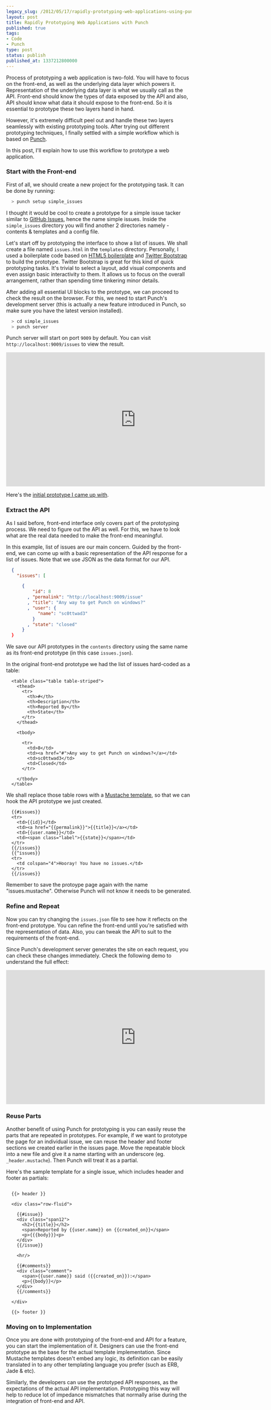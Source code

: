 ```yaml
---
legacy_slug: /2012/05/17/rapidly-prototyping-web-applications-using-punch
layout: post
title: Rapidly Prototyping Web Applications with Punch
published: true
tags:
- Code
- Punch
type: post
status: publish
published_at: 1337212800000
---
```


Process of prototyping a web application is two-fold. You will have to focus on the front-end, as well as the underlying data layer which powers it. Representation of the underlying data layer is what we usually call as the API. Front-end should know the types of data exposed by the API and also, API should know what data it should expose to the front-end. So it is essential to prototype these two layers hand in hand.

However, it's extremely difficult peel out and handle these two layers seamlessly with existing prototyping tools. After trying out different prototyping techniques, I finally settled with a simple workflow which is based on [Punch](laktek.github.com/punch).

In this post, I'll explain how to use this workflow to prototype a web application.

### Start with the Front-end

First of all, we should create a new project for the prototyping task. It can be done by running:

```bash
  > punch setup simple_issues
```

I thought it would be cool to create a prototype for a simple issue tacker similar to [GitHub Issues](https://github.com/laktek/punch/issues), hence the name simple issues. Inside the `simple_issues` directory you will find another 2 directories namely - contents &amp; templates and a config file.

Let's start off by prototyping the interface to show a list of issues. We shall create a file named `issues.html` in the `templates` directory. Personally, I used a boilerplate code based on [HTML5 boilerplate](http://html5boilerplate.com/) and [Twitter Bootstrap](http://twitter.github.com/bootstrap/) to build the prototype. Twitter Bootstrap is great for this kind of quick prototyping tasks. It's trivial to select a layout, add visual components and even assign basic interactivity to them. It allows us to focus on the overall arrangement, rather than spending time tinkering minor details.

After adding all essential UI blocks to the prototype, we can proceed to check the result on the browser. For this, we need to start Punch's development server (this is actually a new feature introduced in Punch, so make sure you have the latest version installed).

```bash
  > cd simple_issues
  > punch server
```

Punch server will start on port `9009` by default. You can visit `http://localhost:9009/issues` to view the result.

<iframe src="http://player.vimeo.com/video/42326121?title=0&amp;byline=0&amp;portrait=0" width="704" height="365" frameborder="0" webkitAllowFullScreen mozallowfullscreen allowFullScreen></iframe>

Here's the [initial prototype I came up with](/samples/punch_prototype/issues.html).

### Extract the API

As I said before, front-end interface only covers part of the prototyping process. We need to figure out the API as well. For this, we have to look what are the real data needed to make the front-end meaningful.

In this example, list of issues are our main concern. Guided by the front-end, we can come up with a basic representation of the API response for a list of issues. Note that we use JSON as the data format for our API.

```json
  {
    "issues": [

      {
          "id": 8
        , "permalink": "http://localhost:9009/issue"
        , "title": "Any way to get Punch on windows?"
        , "user": {
            "name": "sc0ttwad3"
          }
        , "state": "closed"
      }
  }
```

We save our API prototypes in the `contents` directory using the same name as its front-end prototype (in this case `issues.json`).

In the original front-end prototype we had the list of issues hard-coded as a table:

```markup
  <table class="table table-striped">
    <thead>
      <tr>
        <th>#</th>
        <th>Description</th>
        <th>Reported By</th>
        <th>State</th>
      </tr>
    </thead>

    <tbody>

      <tr>
        <td>8</td>
        <td><a href="#">Any way to get Punch on windows?</a></td>
        <td>sc0ttwad3</td>
        <td>Closed</td>
      </tr>

    </tbody>
  </table>
```

We shall replace those table rows with a [Mustache template](http://mustache.github.com/), so that we can hook the API prototype we just created.

```markup
  {{#issues}}
  <tr>
    <td>{{id}}</td>
    <td><a href="{{permalink}}">{{title}}</a></td>
    <td>{{user.name}}</td>
    <td><span class="label">{{state}}</span></td>
  </tr>
  {{/issues}}
  {{^issues}}
  <tr>
    <td colspan="4">Hooray! You have no issues.</td>
  </tr>
  {{/issues}}
```

Remember to save the protoype page again with the name "issues.mustache". Otherwise Punch will not know it needs to be generated.

### Refine and Repeat

Now you can try changing the `issues.json` file to see how it reflects on the front-end prototype. You can refine the front-end until you're satisfied with the representation of data. Also, you can tweak the API to suit to the requirements of the front-end.

Since Punch's development server generates the site on each request, you can check these changes immediately. Check the following demo to understand the full effect:

<p>
<iframe src="http://player.vimeo.com/video/42327378?title=0&amp;byline=0&amp;portrait=0" width="704" height="365" frameborder="0" webkitAllowFullScreen mozallowfullscreen allowFullScreen></iframe>
</p>

### Reuse Parts

Another benefit of using Punch for prototyping is you can easily reuse the parts that are repeated in prototypes. For example, if we want to prototype the page for an individual issue, we can reuse the header and footer sections we created earlier in the issues page. Move the repeatable block into a new file and give it a name starting with an underscore (eg. `_header.mustache`). Then Punch will treat it as a partial.

Here's the sample template for a single issue, which includes header and footer as partials:

```markup

  {{> header }}

  <div class="row-fluid">

    {{#issue}}
    <div class="span12">
      <h2>{{title}}</h2>
      <span>Reported by {{user.name}} on {{created_on}}</span>
      <p>{{{body}}}<p>
    </div>
    {{/issue}}

    <hr/>

    {{#comments}}
    <div class="comment">
      <span>{{user.name}} said ({{created_on}}):</span>
      <p>{{body}}</p>
    </div>
    {{/comments}}

  </div>

  {{> footer }}
```

### Moving on to Implementation

Once you are done with prototyping of the front-end and API for a feature, you can start the implementation of it. Designers can use the front-end prototype as the base for the actual template implementation. Since Mustache templates doesn't embed any logic, its definition can be easily translated in to any other templating language you prefer (such as ERB, Jade &amp; etc).

Similarly, the developers can use the prototyped API responses, as the expectations of the actual API implementation. Prototyping this way will help to reduce lot of impedance mismatches that normally arise during the integration of front-end and API.
